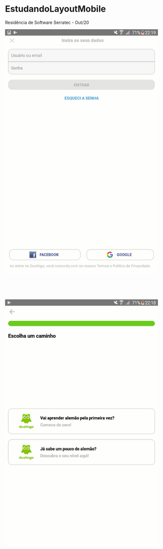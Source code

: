 # EstudandoLayoutMobile
Residência de Software Serratec - Out/20
</br>
<p><img src="https://raw.githubusercontent.com/GuilhermeSabinoRocha/EstudandoLayoutMobile/master/trab/screenshots/login.jpeg" alt="test"></p>
</br></br></br>
<p><img src="https://raw.githubusercontent.com/GuilhermeSabinoRocha/EstudandoLayoutMobile/master/trab/screenshots/welcome.jpeg" alt="test"></p>
